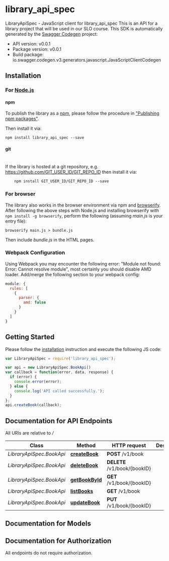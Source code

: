 # library_api_spec

LibraryApiSpec - JavaScript client for library_api_spec
This is an API for a library project that will be used in our SLO course.
This SDK is automatically generated by the [Swagger Codegen](https://github.com/swagger-api/swagger-codegen) project:

- API version: v0.0.1
- Package version: v0.0.1
- Build package: io.swagger.codegen.v3.generators.javascript.JavaScriptClientCodegen

## Installation

### For [Node.js](https://nodejs.org/)

#### npm

To publish the library as a [npm](https://www.npmjs.com/),
please follow the procedure in ["Publishing npm packages"](https://docs.npmjs.com/getting-started/publishing-npm-packages).

Then install it via:

```shell
npm install library_api_spec --save
```

#### git
#
If the library is hosted at a git repository, e.g.
https://github.com/GIT_USER_ID/GIT_REPO_ID
then install it via:

```shell
    npm install GIT_USER_ID/GIT_REPO_ID --save
```

### For browser

The library also works in the browser environment via npm and [browserify](http://browserify.org/). After following
the above steps with Node.js and installing browserify with `npm install -g browserify`,
perform the following (assuming *main.js* is your entry file):

```shell
browserify main.js > bundle.js
```

Then include *bundle.js* in the HTML pages.

### Webpack Configuration

Using Webpack you may encounter the following error: "Module not found: Error:
Cannot resolve module", most certainly you should disable AMD loader. Add/merge
the following section to your webpack config:

```javascript
module: {
  rules: [
    {
      parser: {
        amd: false
      }
    }
  ]
}
```

## Getting Started

Please follow the [installation](#installation) instruction and execute the following JS code:

```javascript
var LibraryApiSpec = require('library_api_spec');

var api = new LibraryApiSpec.BookApi()
var callback = function(error, data, response) {
  if (error) {
    console.error(error);
  } else {
    console.log('API called successfully.');
  }
};
api.createBook(callback);
```

## Documentation for API Endpoints

All URIs are relative to */*

Class | Method | HTTP request | Description
------------ | ------------- | ------------- | -------------
*LibraryApiSpec.BookApi* | [**createBook**](docs/BookApi.md#createBook) | **POST** /v1/book | 
*LibraryApiSpec.BookApi* | [**deleteBook**](docs/BookApi.md#deleteBook) | **DELETE** /v1/book/{bookID} | 
*LibraryApiSpec.BookApi* | [**getBookById**](docs/BookApi.md#getBookById) | **GET** /v1/book/{bookID} | 
*LibraryApiSpec.BookApi* | [**listBooks**](docs/BookApi.md#listBooks) | **GET** /v1/book | 
*LibraryApiSpec.BookApi* | [**updateBook**](docs/BookApi.md#updateBook) | **PUT** /v1/book/{bookID} | 

## Documentation for Models


## Documentation for Authorization

 All endpoints do not require authorization.

